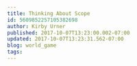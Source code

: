 ```yaml
---
title: Thinking About Scope
id: 5609852257105382698
author: Kirby Urner
published: 2017-10-07T13:23:00.002-07:00
updated: 2017-10-07T13:23:31.562-07:00
blog: world_game
tags: 
---
```


